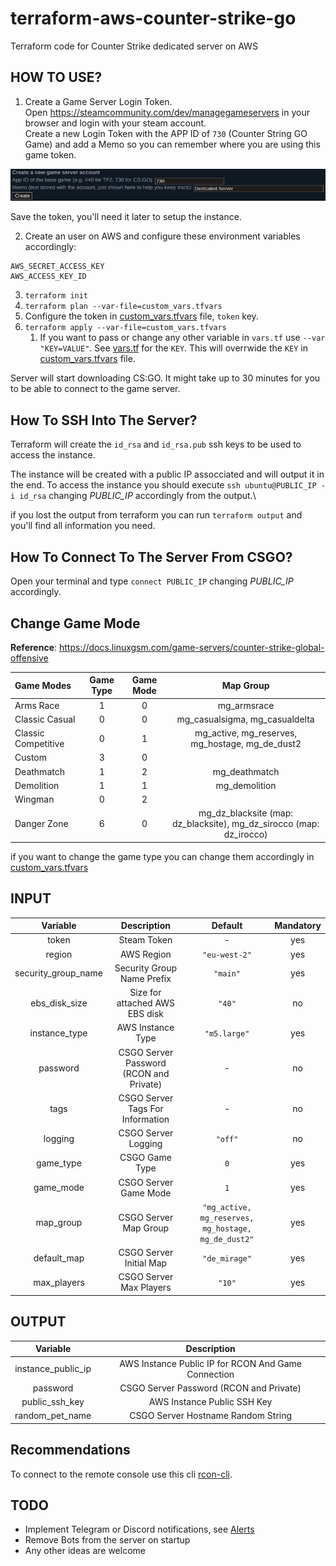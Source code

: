# terraform-aws-counter-strike-go

Terraform code for Counter Strike dedicated server on AWS

## HOW TO USE?

1. Create a Game Server Login Token.\
Open https://steamcommunity.com/dev/managegameservers in your browser and login with your steam account.\
Create a new Login Token with the APP ID of `730` (Counter String GO Game) and add a Memo so you can remember
where you are using this game token.

![steam token](steam_token.png "Token")

Save the token, you'll need it later to setup the instance.

2. Create an user on AWS and configure these environment variables accordingly:
```
AWS_SECRET_ACCESS_KEY
AWS_ACCESS_KEY_ID
```

3. `terraform init`
4. `terraform plan --var-file=custom_vars.tfvars`
4. Configure the token in [custom_vars.tfvars](./custo_vars.tfvars) file, `token` key.
5. `terraform apply --var-file=custom_vars.tfvars`
   1. If you want to pass or change any other variable in `vars.tf` use `--var "KEY=VALUE"`. See [vars.tf](./vars.tf) for the `KEY`. This will overrwide the `KEY` in [custom_vars.tfvars](./custo_vars.tfvars) file.

Server will start downloading CS:GO. It might take up to 30 minutes for you to be able to connect to the game server.

## How To SSH Into The Server?
Terraform will create the `id_rsa` and `id_rsa.pub` ssh keys to be used to access the instance.

The instance will be created with a public IP assocciated and will output it in the end. To access the instance
you should execute `ssh ubuntu@PUBLIC_IP -i id_rsa` changing *PUBLIC_IP* accordingly from the output.\

if you lost the output from terraform you can run `terraform output` and you'll find all information you need.

## How To Connect To The Server From CSGO?
Open your terminal and type `connect PUBLIC_IP` changing *PUBLIC_IP* accordingly.

## Change Game Mode
**Reference**: https://docs.linuxgsm.com/game-servers/counter-strike-global-offensive

| Game Modes          | Game Type | Game Mode |                              Map Group                              |
|:--------------------|:---------:|:---------:|:-------------------------------------------------------------------:|
| Arms Race           |     1     |     0     |                             mg_armsrace                             |
| Classic Casual      |     0     |     0     |                   mg_casualsigma, mg_casualdelta                    |
| Classic Competitive |     0     |     1     |           mg_active, mg_reserves, mg_hostage, mg_de_dust2           |
| Custom              |     3     |     0     |                                                                     |
| Deathmatch          |     1     |     2     |                            mg_deathmatch                            |
| Demolition          |     1     |     1     |                            mg_demolition                            |
| Wingman             |     0     |     2     |                                                                     |
| Danger Zone         |     6     |     0     | mg_dz_blacksite (map: dz_blacksite), mg_dz_sirocco (map: dz_irocco) |

if you want to change the game type you can change them accordingly in [custom_vars.tfvars](./custom_vars.tfvars)

## INPUT
|      Variable       |               Description               |                       Default                       | Mandatory |
|:-------------------:|:---------------------------------------:|:---------------------------------------------------:|:---------:|
|        token        |               Steam Token               |                          -                          |    yes    |
|       region        |               AWS Region                |                    `"eu-west-2"`                    |    yes    |
| security_group_name |       Security Group Name Prefix        |                      `"main"`                       |    yes    |
|    ebs_disk_size    |     Size for attached AWS EBS disk      |                       `"40"`                        |    no     |
|    instance_type    |            AWS Instance Type            |                    `"m5.large"`                     |    yes    |
|      password       | CSGO Server Password (RCON and Private) |                          -                          |    no     |
|        tags         |    CSGO Server Tags For Information     |                          -                          |    no     |
|       logging       |           CSGO Server Logging           |                       `"off"`                       |    no     |
|      game_type      |             CSGO Game Type              |                         `0`                         |    yes    |
|      game_mode      |          CSGO Server Game Mode          |                         `1`                         |    yes    |
|      map_group      |          CSGO Server Map Group          | `"mg_active, mg_reserves, mg_hostage, mg_de_dust2"` |    yes    |
|     default_map     |         CSGO Server Initial Map         |                    `"de_mirage"`                    |    yes    |
|     max_players     |         CSGO Server Max Players         |                       `"10"`                        |    yes    |

## OUTPUT
|      Variable      |                     Description                     |
|:------------------:|:---------------------------------------------------:|
| instance_public_ip | AWS Instance Public IP for RCON And Game Connection |
|      password      |       CSGO Server Password (RCON and Private)       |
|   public_ssh_key   |             AWS Instance Public SSH Key             |
|  random_pet_name   |         CSGO Server Hostname Random String          |


## Recommendations
To connect to the remote console use this cli [rcon-cli](https://github.com/itzg/rcon-cli).

## TODO
- Implement Telegram or Discord notifications, see [Alerts](https://docs.linuxgsm.com/alerts)
- Remove Bots from the server on startup
- Any other ideas are welcome
